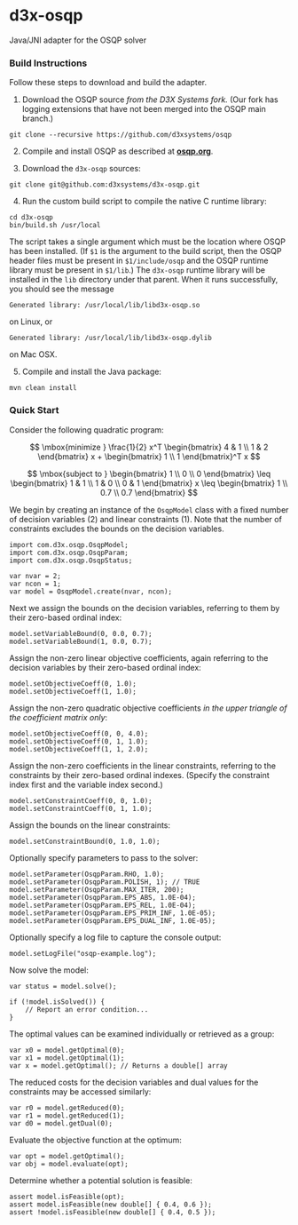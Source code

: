 # d3x-osqp
Java/JNI adapter for the OSQP solver

### Build Instructions
Follow these steps to download and build the adapter.

1. Download the OSQP source <em>from the D3X Systems fork.</em>  (Our fork has
   logging extensions that have not been merged into the OSQP main branch.)
```
git clone --recursive https://github.com/d3xsystems/osqp
```

2. Compile and install OSQP as described at [**osqp.org**](https://osqp.org/).
   
3. Download the `d3x-osqp` sources:
```
git clone git@github.com:d3xsystems/d3x-osqp.git
```

4. Run the custom build script to compile the native C runtime library:
```
cd d3x-osqp
bin/build.sh /usr/local
```
The script takes a single argument which must be the location where OSQP has been
installed.  (If `$1` is the argument to the build script, then the OSQP header files
must be present in `$1/include/osqp` and the OSQP runtime library must be present in
`$1/lib`.)  The `d3x-osqp` runtime library will be installed in the `lib` directory
under that parent.  When it runs successfully, you should see the message
```
Generated library: /usr/local/lib/libd3x-osqp.so
```
on Linux, or
```
Generated library: /usr/local/lib/libd3x-osqp.dylib
```
on Mac OSX.

5. Compile and install the Java package:
```
mvn clean install
```

### Quick Start
Consider the following quadratic program:

$$
\mbox{minimize  }
\frac{1}{2} x^T
\begin{bmatrix}
 4 & 1 \\
 1 & 2 
\end{bmatrix} x + 
\begin{bmatrix}
 1 \\
 1 \end{bmatrix}^T x
$$

$$
\mbox{subject to  }
\begin{bmatrix}
 1 \\
 0 \\
 0
\end{bmatrix} \leq
\begin{bmatrix}
 1 & 1 \\
 1 & 0 \\
 0 & 1
\end{bmatrix} x \leq
\begin{bmatrix}
 1 \\
 0.7 \\
 0.7
\end{bmatrix}
$$

We begin by creating an instance of the `OsqpModel` class with a fixed number of decision
variables (2) and linear constraints (1).  Note that the number of constraints excludes the
bounds on the decision variables.
```
import com.d3x.osqp.OsqpModel;
import com.d3x.osqp.OsqpParam;
import com.d3x.osqp.OsqpStatus;

var nvar = 2;
var ncon = 1;
var model = OsqpModel.create(nvar, ncon);
```
Next we assign the bounds on the decision variables, referring to them by their zero-based
ordinal index:
```
model.setVariableBound(0, 0.0, 0.7);
model.setVariableBound(1, 0.0, 0.7);
```
Assign the non-zero linear objective coefficients, again referring to the decision variables
by their zero-based ordinal index:
```
model.setObjectiveCoeff(0, 1.0);
model.setObjectiveCoeff(1, 1.0);
```
Assign the non-zero quadratic objective coefficients <em>in the upper triangle of the
coefficient matrix only</em>:
```
model.setObjectiveCoeff(0, 0, 4.0);
model.setObjectiveCoeff(0, 1, 1.0);
model.setObjectiveCoeff(1, 1, 2.0);
```
Assign the non-zero coefficients in the linear constraints, referring to the constraints
by their zero-based ordinal indexes.  (Specify the constraint index first and the variable
index second.)
```
model.setConstraintCoeff(0, 0, 1.0);
model.setConstraintCoeff(0, 1, 1.0);
```
Assign the bounds on the linear constraints:
```
model.setConstraintBound(0, 1.0, 1.0);
```
Optionally specify parameters to pass to the solver:
```
model.setParameter(OsqpParam.RHO, 1.0);
model.setParameter(OsqpParam.POLISH, 1); // TRUE
model.setParameter(OsqpParam.MAX_ITER, 200);
model.setParameter(OsqpParam.EPS_ABS, 1.0E-04);
model.setParameter(OsqpParam.EPS_REL, 1.0E-04);
model.setParameter(OsqpParam.EPS_PRIM_INF, 1.0E-05);
model.setParameter(OsqpParam.EPS_DUAL_INF, 1.0E-05);
```
Optionally specify a log file to capture the console output:
```
model.setLogFile("osqp-example.log");
```

Now solve the model:
```
var status = model.solve();

if (!model.isSolved()) {
    // Report an error condition...
}
```
The optimal values can be examined individually or retrieved as a group:
```
var x0 = model.getOptimal(0);
var x1 = model.getOptimal(1);
var x = model.getOptimal(); // Returns a double[] array
```
The reduced costs for the decision variables and dual values for the constraints
may be accessed similarly:
```
var r0 = model.getReduced(0);
var r1 = model.getReduced(1);
var d0 = model.getDual(0);
```
Evaluate the objective function at the optimum:
```
var opt = model.getOptimal();
var obj = model.evaluate(opt);
```
Determine whether a potential solution is feasible:
```
assert model.isFeasible(opt);
assert model.isFeasible(new double[] { 0.4, 0.6 });
assert !model.isFeasible(new double[] { 0.4, 0.5 });
```

